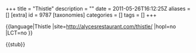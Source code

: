 +++
title = "Thistle"
description = ""
date = 2011-05-26T16:12:25Z
aliases = []
[extra]
id = 9787
[taxonomies]
categories = []
tags = []
+++

{{language|Thistle
|site=http://alycesrestaurant.com/thistle/
|hopl=no
|LCT=no
}}

{{stub}}
